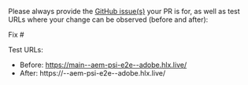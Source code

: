 Please always provide the [GitHub issue(s)](../issues) your PR is for, as well as test URLs where your change can be observed (before and after):

Fix #<gh-issue-id>

Test URLs:
- Before: https://main--aem-psi-e2e--adobe.hlx.live/
- After: https://<branch>--aem-psi-e2e--adobe.hlx.live/
